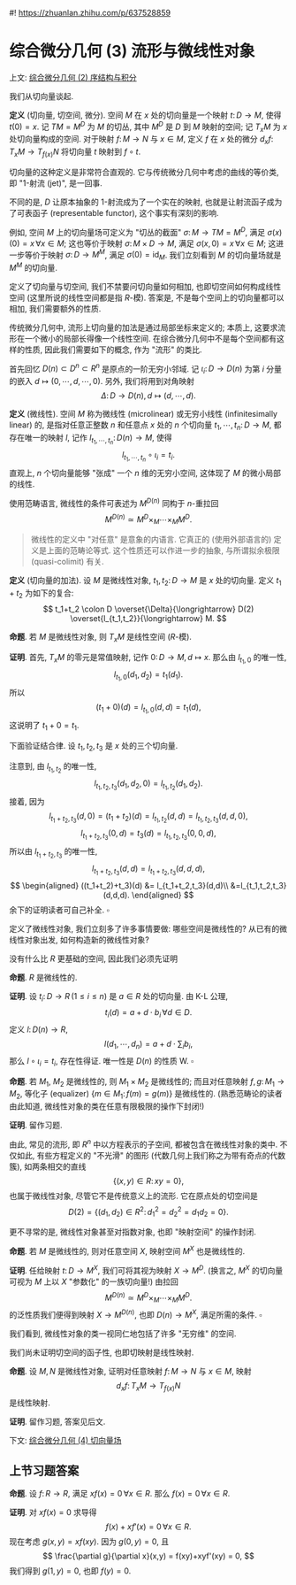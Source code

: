 #! https://zhuanlan.zhihu.com/p/637528859
# 综合微分几何 (3) 流形与微线性对象

上文: [综合微分几何 (2) 序结构与积分](https://zhuanlan.zhihu.com/p/636271014)

我们从切向量谈起.

**定义** (切向量, 切空间, 微分). 空间 $M$ 在 $x$ 处的切向量是一个映射 $t \colon D \to M$, 使得 $t(0) = x$. 记 $TM = M^D$ 为 $M$ 的切丛, 其中 $M^D$ 是 $D$ 到 $M$ 映射的空间; 记 $T_xM$ 为 $x$ 处切向量构成的空间. 对于映射 $f \colon M \to N$ 与 $x\in M$, 定义 $f$ 在 $x$ 处的微分 $d_x f \colon T_xM \to T_{f(x)}N$ 将切向量 $t$ 映射到 $f\circ t$.

切向量的这种定义是非常符合直观的. 它与传统微分几何中考虑的曲线的等价类, 即 "$1$-射流 (jet)", 是一回事.

不同的是, $D$ 让原本抽象的 $1$-射流成为了一个实在的映射, 也就是让射流函子成为了可表函子 (representable functor), 这个事实有深刻的影响.

例如, 空间 $M$ 上的切向量场可定义为 "切丛的截面" $\sigma \colon M \to TM = M^D$, 满足 $\sigma(x)(0) = x\,\forall x\in M$; 这也等价于映射 $\sigma \colon M \times D \to M$, 满足 $\sigma(x,0) = x\,\forall x \in M$; 这进一步等价于映射 $\sigma \colon D \to M^M$, 满足 $\sigma(0) = \operatorname{id}_M$. 我们立刻看到 $M$ 的切向量场就是 $M^M$ 的切向量.

定义了切向量与切空间, 我们不禁要问切向量如何相加, 也即切空间如何构成线性空间 (这里所说的线性空间都是指 $R$-模). 答案是, 不是每个空间上的切向量都可以相加, 我们需要额外的性质.

传统微分几何中, 流形上切向量的加法是通过局部坐标来定义的; 本质上, 这要求流形在一个微小的局部长得像一个线性空间. 在综合微分几何中不是每个空间都有这样的性质, 因此我们需要如下的概念, 作为 "流形" 的类比.

首先回忆 $D(n) \subset D^n \subset R^n$ 是原点的一阶无穷小邻域. 记 $\iota_i \colon D \to D(n)$ 为第 $i$ 分量的嵌入 $d\mapsto (0,\cdots,d,\cdots,0)$. 另外, 我们将用到对角映射
$$
\Delta \colon D \to D(n), d \mapsto (d,\cdots,d).
$$

**定义** (微线性). 空间 $M$ 称为微线性 (microlinear) 或无穷小线性 (infinitesimally linear) 的, 是指对任意正整数 $n$ 和任意点 $x$ 处的 $n$ 个切向量 $t_1,\cdots,t_n \colon D \to M$, 都存在唯一的映射 $l$, 记作 $l_{t_1,\cdots,t_n} \colon D(n) \to M$, 使得
$$
l_{t_1,\cdots,t_n} \circ \iota_i = t_i.
$$
直观上, $n$ 个切向量能够 "张成" 一个 $n$ 维的无穷小空间, 这体现了 $M$ 的微小局部的线性.

使用范畴语言, 微线性的条件可表述为 $M^{D(n)}$ 同构于 $n$-重拉回
$$
M^{D(n)} \simeq M^D \times_M \cdots \times_M M^D.
$$
> 微线性的定义中 "对任意" 是意象的内语言. 它真正的 (使用外部语言的) 定义是上面的范畴论等式. 这个性质还可以作进一步的抽象, 与所谓拟余极限 (quasi-colimit) 有关.

**定义** (切向量的加法). 设 $M$ 是微线性对象, $t_1,t_2 \colon D \to M$ 是 $x$ 处的切向量. 定义 $t_1+t_2$ 为如下的复合:
$$
t_1+t_2 \colon D \overset{\Delta}{\longrightarrow} D(2) \overset{l_{t_1,t_2}}{\longrightarrow} M.
$$

**命题**. 若 $M$ 是微线性对象, 则 $T_xM$ 是线性空间 ($R$-模).

**证明**. 首先, $T_xM$ 的零元是常值映射, 记作 $0 \colon D\to M, d\mapsto x$. 那么由 $l_{t_1,0}$ 的唯一性,
$$
l_{t_1,0}(d_1,d_2) = t_1(d_1).
$$
所以
$$
(t_1+0)(d) = l_{t_1,0}(d,d) = t_1(d),
$$
这说明了 $t_1+0=t_1$.

下面验证结合律. 设 $t_1,t_2,t_3$ 是 $x$ 处的三个切向量.

注意到, 由 $l_{t_1,t_2}$ 的唯一性,
$$
l_{t_1,t_2,t_3}(d_1,d_2,0) = l_{t_1,t_2}(d_1,d_2).
$$
接着, 因为
$$
l_{t_1+t_2,t_3}(d,0)=(t_1+t_2)(d)=l_{t_1,t_2}(d,d) = l_{t_1,t_2,t_3}(d,d,0),
$$
$$
l_{t_1+t_2,t_3}(0,d) = t_3(d) = l_{t_1,t_2,t_3}(0,0,d),
$$
所以由 $l_{t_1+t_2,t_3}$ 的唯一性,
$$
l_{t_1+t_2,t_3}(d,d) = l_{t_1+t_2,t_3}(d,d,d),
$$
$$
\begin{aligned}
    ((t_1+t_2)+t_3)(d) &=
    l_{t_1+t_2,t_3}(d,d)\\
    &=l_{t_1,t_2,t_3}(d,d,d).
\end{aligned}
$$
余下的证明读者可自己补全. $\square$

定义了微线性对象, 我们立刻多了许多事情要做: 哪些空间是微线性的? 从已有的微线性对象出发, 如何构造新的微线性对象?

没有什么比 $R$ 更基础的空间, 因此我们必须先证明

**命题**. $R$ 是微线性的.

**证明**. 设 $t_i \colon D \to R\,(1\leq i \leq n)$ 是 $a \in R$ 处的切向量. 由 K-L 公理,
$$
t_i(d) = a + d\cdot b_i\,\forall d\in D.
$$
定义 $l \colon D(n) \to R$,
$$
l(d_1,\cdots,d_n) = a + d\cdot\sum_i b_i,
$$
那么 $l \circ \iota_i = t_i$, 存在性得证.
唯一性是 $D(n)$ 的性质 W. $\square$

**命题**. 若 $M_1$, $M_2$ 是微线性的, 则 $M_1\times M_2$ 是微线性的; 而且对任意映射 $f,g\colon M_1\to M_2$, 等化子 (equalizer) $\{ m \in M_1\colon f(m) = g(m)\}$ 是微线性的. (熟悉范畴论的读者由此知道, 微线性对象的类在任意有限极限的操作下封闭!)

**证明**. 留作习题.

由此, 常见的流形, 即 $R^n$ 中以方程表示的子空间, 都被包含在微线性对象的类中. 不仅如此, 有些方程定义的 "不光滑" 的图形 (代数几何上我们称之为带有奇点的代数簇), 如两条相交的直线
$$
\{(x,y)\in R \colon xy=0\},
$$
也属于微线性对象, 尽管它不是传统意义上的流形. 它在原点处的切空间是
$$
D(2) = \{(d_1,d_2)\in R^2 \colon d_1^2 = d_2^2 = d_1d_2 = 0\}.
$$

更不寻常的是, 微线性对象甚至对指数对象, 也即 "映射空间" 的操作封闭.

**命题**. 若 $M$ 是微线性的, 则对任意空间 $X$, 映射空间 $M^X$ 也是微线性的.

**证明**. 任给映射 $t \colon D \to M^X$, 我们可将其视为映射 $X \to M^D$. (换言之, $M^X$ 的切向量可视为 $M$ 上以 $X$ "参数化" 的一族切向量!)
由拉回
$$
M^{D(n)} \simeq M^D \times_M \cdots \times_M M^D.
$$
的泛性质我们便得到映射 $X \to M^{D(n)}$,
也即 $D(n) \to M^X$, 满足所需的条件. $\square$

我们看到, 微线性对象的类一视同仁地包括了许多 "无穷维" 的空间.

我们尚未证明切空间的函子性, 也即切映射是线性映射.

**命题**. 设 $M,N$ 是微线性对象, 证明对任意映射 $f \colon M \to N$ 与 $x\in M$, 映射
$$
d_xf \colon T_xM \to T_{f(x)}N
$$
是线性映射.

**证明**. 留作习题, 答案见后文.

下文: [综合微分几何 (4) 切向量场](https://zhuanlan.zhihu.com/p/638825155)

## 上节习题答案

**命题**. 设 $f \colon R \to R$, 满足 $xf(x) = 0\,\forall x\in R$. 那么 $f(x) = 0\,\forall x\in R$.

**证明**. 对 $xf(x) = 0$ 求导得
$$
f(x) + xf'(x) = 0\,\forall x\in R.
$$
现在考虑 $g(x,y) = xf(xy)$. 因为 $g(0,y)= 0$, 且
$$
\frac{\partial g}{\partial x}(x,y) = f(xy)+xyf'(xy) = 0,
$$
我们得到 $g(1,y)=0$, 也即 $f(y) = 0$.